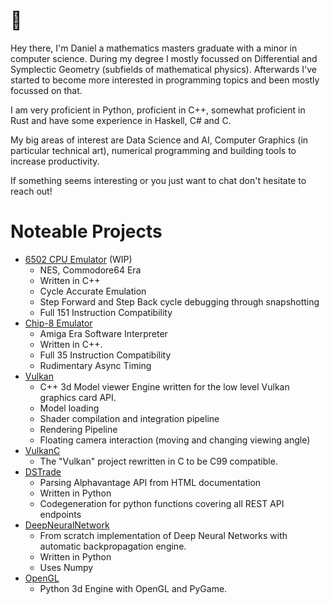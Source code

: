 # 👋
Hey there, I'm Daniel a mathematics masters graduate with a minor in computer science. During my degree I mostly focussed on Differential and Symplectic Geometry (subfields of mathematical physics). Afterwards I've started to become more interested in programming topics and been mostly focussed on that.

I am very proficient in Python, proficient in C++, somewhat proficient in Rust and have some experience in Haskell, C# and C.

My big areas of interest are Data Science and AI, Computer Graphics (in particular technical art), numerical programming and building tools to increase productivity.

If something seems interesting or you just want to chat don't hesitate to reach out!

# Noteable Projects
* [6502 CPU Emulator](https://github.com/Daniel-Sinkin/6502-emulator) (WIP)
  * NES, Commodore64 Era
  * Written in C++
  * Cycle Accurate Emulation
  * Step Forward and Step Back cycle debugging through snapshotting
  * Full 151 Instruction Compatibility
* [Chip-8 Emulator](https://github.com/Daniel-Sinkin/chip-8-emulator/)
  * Amiga Era Software Interpreter
  * Written in C++.
  * Full 35 Instruction Compatibility
  * Rudimentary Async Timing
* [Vulkan](https://github.com/Daniel-Sinkin/Vulkan)
  * C++ 3d Model viewer Engine written for the low level Vulkan graphics card API.
  * Model loading
  * Shader compilation and integration pipeline
  * Rendering Pipeline
  * Floating camera interaction (moving and changing viewing angle)
* [VulkanC](https://github.com/Daniel-Sinkin/VulkanC)
  * The "Vulkan" project rewritten in C to be C99 compatible.
* [DSTrade](https://github.com/Daniel-Sinkin/DSTrade)
  * Parsing Alphavantage API from HTML documentation
  * Written in Python
  * Codegeneration for python functions covering all REST API endpoints
* [DeepNeuralNetwork](https://github.com/Daniel-Sinkin/DeepNeuralNetwork/)
  * From scratch implementation of Deep Neural Networks with automatic backpropagation engine.
  * Written in Python
  * Uses Numpy
* [OpenGL](https://github.com/Daniel-Sinkin/opengl/tree/main)
  * Python 3d Engine with OpenGL and PyGame.
